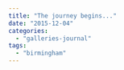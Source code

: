 ```yaml
---
title: "The journey begins..."
date: "2015-12-04"
categories: 
  - "galleries-journal"
tags: 
  - "birmingham"
---
```



